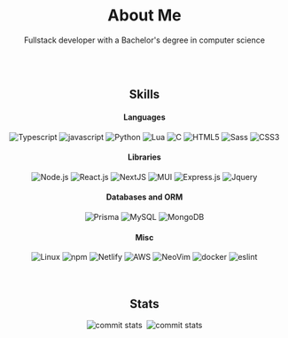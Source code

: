 <div align="center">
    <h1>About Me</h1>
    <p>Fullstack developer with a Bachelor's degree in computer science</p>
	<br/>
	<br/>
	<h2>Skills</h2>
	<h4>Languages</h4>
	<div>
		<img src="https://img.shields.io/badge/TypeScript-007ACC?style=for-the-badge&logo=typescript&logoColor=white"
			alt="Typescript" />
		<img src="https://img.shields.io/badge/JavaScript-F7DF1E?style=for-the-badge&logo=javascript&logoColor=black"
			alt="javascript" />
		<img src="https://img.shields.io/badge/Python-14354C?style=for-the-badge&logo=python&logoColor=white"
			alt="Python" />
		<img src="https://img.shields.io/badge/Lua-2C2D72?style=for-the-badge&logo=lua&logoColor=white"
			alt="Lua" />
		<img src="https://img.shields.io/badge/C-00599C?style=for-the-badge&logo=c&logoColor=white" alt="C" />
		<img src="https://img.shields.io/badge/HTML5-E34F26?style=for-the-badge&logo=html5&logoColor=white"
			alt="HTML5" />
		<img src="https://img.shields.io/badge/Sass-CC6699?style=for-the-badge&logo=sass&logoColor=white"
			alt="Sass" />
		<img src="https://img.shields.io/badge/CSS3-1572B6?style=for-the-badge&logo=css3&logoColor=white"
			alt="CSS3" />
	</div>
	<h4>Libraries</h4>
	<div align="center">
		<img src="https://img.shields.io/badge/Node.js-43853D?style=for-the-badge&logo=node.js&logoColor=white"
			alt="Node.js" />
		<img src="https://img.shields.io/badge/React-20232A?style=for-the-badge&logo=react&logoColor=61DAFB"
			alt="React.js" />
		<img src="https://img.shields.io/badge/Next.js-000?logo=nextdotjs&logoColor=fff&style=for-the-badge"
			alt="NextJS" />
		<img src="https://img.shields.io/badge/Material--UI-0081CB?style=for-the-badge&logo=material-ui&logoColor=white"
			alt="MUI" />
		<img src="https://img.shields.io/badge/Express.js-404D59?style=for-the-badge" alt="Express.js" />
		<img src="https://img.shields.io/badge/jQuery-0769AD?style=for-the-badge&logo=jquery&logoColor=white"
			alt="Jquery" />
	</div>
	<h4>Databases and ORM </h4>
	<div align="center">
		<img src="https://img.shields.io/badge/Prisma-3982CE?style=for-the-badge&logo=Prisma&logoColor=white"
			alt="Prisma" />
		<img src="https://img.shields.io/badge/MySQL-00000F?style=for-the-badge&logo=mysql&logoColor=white"
			alt="MySQL" />
		<img src="https://img.shields.io/badge/MongoDB-4EA94B?style=for-the-badge&logo=mongodb&logoColor=white"
			alt="MongoDB" />
	</div>
	<h4>Misc</h4>
	<div>
		<img src="https://img.shields.io/badge/Linux-FCC624?style=for-the-badge&logo=linux&logoColor=black"
			alt="Linux" />
		<img src="https://img.shields.io/badge/npm-CB3837?style=for-the-badge&logo=npm&logoColor=white"
			alt="npm" />
		<img src="https://img.shields.io/badge/Netlify-00C7B7?style=for-the-badge&logo=netlify&logoColor=white"
			alt="Netlify" />
		<img src="https://img.shields.io/badge/Amazon_AWS-232F3E?style=for-the-badge&logo=amazon-aws&logoColor=white"
			alt="AWS" />
		<img src="https://img.shields.io/badge/NeoVim-%2357A143.svg?&style=for-the-badge&logo=neovim&logoColor=white"
			alt="NeoVim" />
		<img src="https://img.shields.io/badge/docker-%230db7ed.svg?style=for-the-badge&logo=docker&logoColor=white"
			alt="docker" />
		<img src="https://img.shields.io/badge/eslint-3A33D1?style=for-the-badge&logo=eslint&logoColor=white"
			alt="eslint" />
	</div>
	<br/>
	<br/>
	<h2>Stats</h2>
	<div>
		<img src="http://github-profile-summary-cards.vercel.app/api/cards/repos-per-language?username=decipher-cs&theme=midnight_purple&exclude={exclude}"
			alt="commit stats" />
		<img src="http://github-profile-summary-cards.vercel.app/api/cards/stats?username=decipher-cs&theme=midnight_purple"
			alt="" />
		<img src="http://github-profile-summary-cards.vercel.app/api/cards/profile-details?username=decipher-cs&theme=midnight_purple"
			alt="commit stats" />
	</div>
	<br/>
	<br/>
</div>
